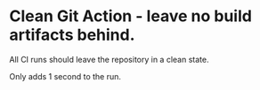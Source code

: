 # Clean Git Action - leave no build artifacts behind.

All CI runs should leave the repository in a clean state.

Only adds 1 second to the run.
